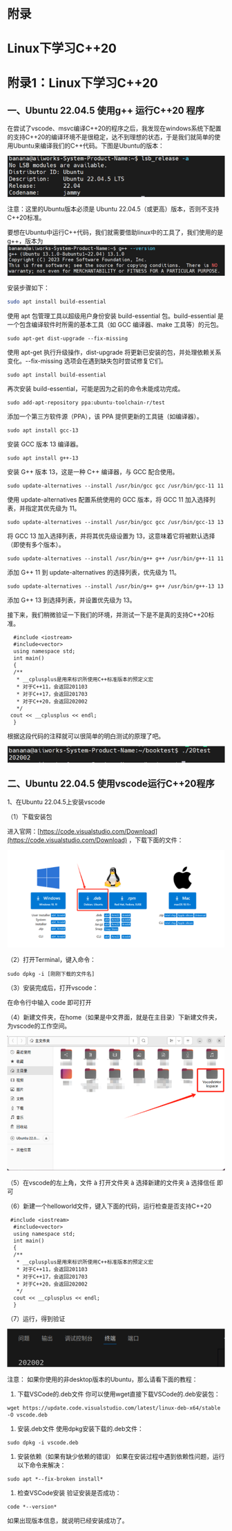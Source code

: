 # 附录
# Linux下学习C++20
# **附录1：Linux下学习C++20**

## **一、Ubuntu 22.04.5 使用g++ 运行C++20 程序**

在尝试了vscode、msvc编译C++20的程序之后，我发现在windows系统下配置的支持C++20的编译环境不是很稳定，达不到理想的状态，于是我们就简单的使用Ubuntu来编译我们的C++代码。下图是Ubuntu的版本：

![](../img/Aspose.Words.0275c6d0-8912-4bc6-8629-ef1592146076.049.png)

注意：这里的Ubuntu版本必须是 Ubuntu 22.04.5（或更高）版本，否则不支持C++20标准。

要想在Ubuntu中运行C++代码，我们就需要借助linux中的工具了，我们使用的是g++，版本为
![](../img/Aspose.Words.0275c6d0-8912-4bc6-8629-ef1592146076.050.png)

安装步骤如下：
```bash
sudo apt install build-essential 
```
使用 apt 包管理工具以超级用户身份安装 build-essential 包。build-essential 是一个包含编译软件时所需的基本工具（如 GCC 编译器、make 工具等）的元包。
```
sudo apt-get dist-upgrade --fix-missing
```
使用 apt-get 执行升级操作，dist-upgrade 将更新已安装的包，并处理依赖关系变化。--fix-missing 选项会在遇到缺失包时尝试修复它们。
```
sudo apt install build-essential
```
再次安装 build-essential，可能是因为之前的命令未能成功完成。
```
sudo add-apt-repository ppa:ubuntu-toolchain-r/test
```
添加一个第三方软件源（PPA），该 PPA 提供更新的工具链（如编译器）。
```
sudo apt install gcc-13
```
安装 GCC 版本 13 编译器。
```
sudo apt install g++-13
```
安装 G++ 版本 13，这是一种 C++ 编译器，与 GCC 配合使用。
```
sudo update-alternatives --install /usr/bin/gcc gcc /usr/bin/gcc-11 11
```
使用 update-alternatives 配置系统使用的 GCC 版本，将 GCC 11 加入选择列表，并指定其优先级为 11。
```
sudo update-alternatives --install /usr/bin/gcc gcc /usr/bin/gcc-13 13
```
将 GCC 13 加入选择列表，并将其优先级设置为 13，这意味着它将被默认选择（即使有多个版本）。
```
sudo update-alternatives --install /usr/bin/g++ g++ /usr/bin/g++-11 11
```
添加 G++ 11 到 update-alternatives 的选择列表，优先级为 11。
```
sudo update-alternatives --install /usr/bin/g++ g++ /usr/bin/g++-13 13
```
添加 G++ 13 到选择列表，并设置优先级为 13。

接下来，我们稍微验证一下我们的环境，并测试一下是不是真的支持C++20标准。
```
  #include <iostream>
  #include<vector>
  using namespace std;
  int main()
  {
  /**
   * __cplusplus是用来标识所使用C++标准版本的预定义宏
   * 对于C++11，会返回201103
   * 对于C++17，会返回201703
   * 对于C++20，会返回202002
   */
 cout << __cplusplus << endl;
  }
```
根据这段代码的注释就可以很简单的明白测试的原理了吧。

![](../img/Aspose.Words.0275c6d0-8912-4bc6-8629-ef1592146076.051.png)

## **二、Ubuntu 22.04.5 使用vscode运行C++20程序**

1、在Ubuntu 22.04.5上安装vscode

（1）下载安装包

进入官网：[https://code.visualstudio.com/Download](https://code.visualstudio.com/Download) ，下载下面的文件：

![](../img/Aspose.Words.0275c6d0-8912-4bc6-8629-ef1592146076.052.png)

（2）打开Terminal，键入命令：
```
sudo dpkg -i [刚刚下载的文件名]
```
（3）安装完成后，打开vscode：

在命令行中输入 code 即可打开

（4）新建文件夹，在home（如果是中文界面，就是在主目录）下新建文件夹，为vscode的工作空间。

![](../img/Aspose.Words.0275c6d0-8912-4bc6-8629-ef1592146076.053.png)

（5）在vscode的左上角，文件 à 打开文件夹 à 选择新建的文件夹 à 选择信任 即可

（6）新建一个helloworld文件，键入下面的代码，运行检查是否支持C++20
```
 #include <iostream>
  #include<vector>
  using namespace std;
  int main()
  {
  /**
   * __cplusplus是用来标识所使用C++标准版本的预定义宏
   * 对于C++11，会返回201103
   * 对于C++17，会返回201703
   * 对于C++20，会返回202002
   */
  cout << __cplusplus << endl;
  }
```
（7）运行，得到验证

![](../img/Aspose.Words.0275c6d0-8912-4bc6-8629-ef1592146076.054.png)

注意：
如果你使用的非desktop版本的Ubuntu，那么请看下面的教程：

1. 下载VSCode的.deb文件 你可以使用wget直接下载VSCode的.deb安装包：
```
wget https://update.code.visualstudio.com/latest/linux-deb-x64/stable -O vscode.deb
```
1. 安装.deb文件 使用dpkg安装下载的.deb文件：
```
sudo dpkg -i vscode.deb
```
1. 安装依赖（如果有缺少依赖的错误） 如果在安装过程中遇到依赖性问题，运行以下命令来解决：
```
sudo apt *--fix-broken install*
```
1. 检查VSCode安装 验证安装是否成功：
```
code *--version*
```
如果出现版本信息，就说明已经安装成功了。


